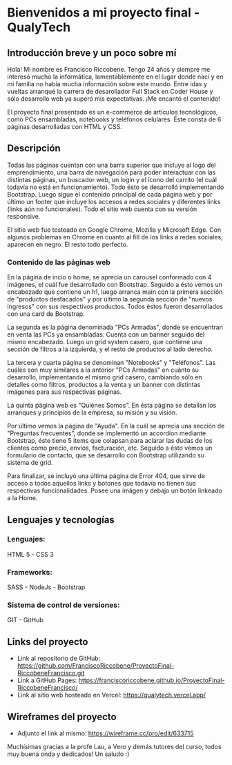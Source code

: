 # **Bienvenidos a mi proyecto final - QualyTech**

## Introducción breve y un poco sobre mí

Hola! Mi nombre es Francisco Riccobene. Tengo 24 años y siempre me interesó mucho la informática, lamentablemente en el lugar donde nací y en mi familia no había mucha información sobre este mundo. Entre idas y vueltas arranqué
la carrera de desarollador Full Stack en Coder House y sólo desarrollo web ya superó mis expectativas. ¡Me encantó el contenido!

El proyecto final presentado es un e-commerce de artículos tecnológicos, como PCs ensambladas, notebooks y teléfonos celulares. Éste consta de 6 páginas desarrolladas con HTML y CSS.

## Descripción

Todas las páginas cuentan con una barra superior que incluye al logo del emprendimiento, una barra de navegación para poder interactuar con las distintas páginas, un buscador web, un login y el ícono del carrito (el cuál 
todavía no está en funcionamiento). Todo ésto se desarrolló implementando Bootstrap. Luego sigue el contenido principal de cada página web y por último un footer que incluye los accesos a redes sociales y diferentes links
(links aún no funcionales). Todo el sitio web cuenta con su versión responsive.

El sitio web fue testeado en Google Chrome, Mozilla y Microsoft Edge. Con algunos problemas en Chrome en cuanto al fill de los links a redes sociales, aparecen en negro. El resto todo perfecto.

### Contenido de las páginas web

En la página de incio o home, se aprecia un carousel conformado con 4 imágenes, el cuál fue desarrollado con Bootstrap. Seguido a ésto vemos un encabezado que contiene un h1, luego arranca main con la primera sección de 
"productos destacados" y por último la segunda sección de "nuevos ingresos" con sus respectivos productos. Todos éstos fueron desarrollados con una card de Bootstrap.

La segunda es la página denominada "PCs Armadas", donde se encuentran en venta las PCs ya ensambladas. Cuenta con un banner seguido del mismo encabezado. Luego un grid system casero, que contiene una sección
de filtros a la izquierda, y el resto de productos al lado derecho.

La tercera y cuarta página se denominan "Notebooks" y "Teléfonos". Las cuáles son muy similares a la anterior "PCs Armadas" en cuánto su desarrollo, implementando el mismo grid casero, cambiando sólo en detalles como filtros,
productos a la venta y un banner con distintas imágenes para sus respectivas páginas.

La quinta página web es "Quiénes Somos". En ésta página se detallan los arranques y principios de la empresa, su misión y su visión.

Por último vemos la página de "Ayuda". En la cuál se aprecia una sección de "Preguntas frecuentes", donde se implementó un accordion mediante Bootstrap, éste tiene 5 items que colapsan para aclarar las dudas de los clientes
como precio, envíos, facturación, etc. Seguido a ésto vemos un formulario de contacto, que se desarrollo con Bootstrap utilizando su sistema de grid.

Para finalizar, se incluyó una última página de Error 404, que sirve de acceso a todos aquellos links y botones que todavía no tienen sus respectivas funcionalidades. Posee una imágen y debajo un botón linkeado a la Home.

## Lenguajes y tecnologías

### Lenguajes:

HTML 5 - CSS 3

### Frameworks:

SASS - NodeJs - Bootstrap

### Sistema de control de versiones:

GIT - GitHub

## Links del proyecto

* Link al repositorio de GitHub: https://github.com/FranciscoRiccobene/ProyectoFinal-RiccobeneFrancisco.git
* Link a GitHub Pages: https://franciscoriccobene.github.io/ProyectoFinal-RiccobeneFrancisco/
* Link al sitio web hosteado en Vercel: https://qualytech.vercel.app/

## Wireframes del proyecto

* Adjunto el link al mismo: https://wireframe.cc/pro/edit/633715

Muchísimas gracias a la profe Lau, a Vero y demás tutores del curso, todos muy buena onda y dedicados! Un saludo :)
